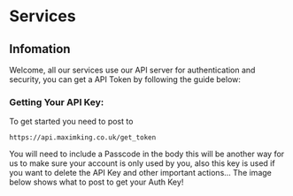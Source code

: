 # Services

## Infomation
Welcome, all our services use our API server for authentication and security,
you can get a API Token by following the guide below:

### Getting Your API Key:
To get started you need to post to
```
https://api.maximking.co.uk/get_token
```
You will need to include a Passcode in the body this will be another way for us
to make sure your account is only used by you, also this key is used if you want
to delete the API Key and other important actions...
The image below shows what to post to get your Auth Key!
